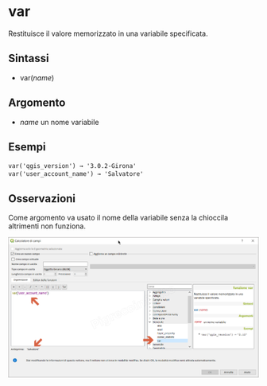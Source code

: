 # var

Restituisce il valore memorizzato in una variabile specificata.

## Sintassi

* var(*name*)

## Argomento

* *name* un nome variabile

## Esempi
```
var('qgis_version') → '3.0.2-Girona'
var('user_account_name') → 'Salvatore'
```

## Osservazioni

Come argomento va usato il nome della variabile senza la chioccila altrimenti non funziona.

![](/img/generale/var1.png)
